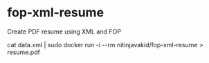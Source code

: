 fop-xml-resume
==============

Create PDF resume using XML and FOP

cat data.xml | sudo docker run -i --rm nitinjavakid/fop-xml-resume > resume.pdf
